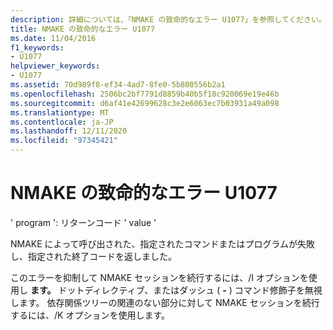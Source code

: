 ```yaml
---
description: 詳細については、「NMAKE の致命的なエラー U1077」を参照してください。
title: NMAKE の致命的なエラー U1077
ms.date: 11/04/2016
f1_keywords:
- U1077
helpviewer_keywords:
- U1077
ms.assetid: 70d989f8-ef34-4ad7-8fe0-5b800556b2a1
ms.openlocfilehash: 2506bc2bf7791d8859b40b5f18c920069e19e46b
ms.sourcegitcommit: d6af41e42699628c3e2e6063ec7b03931a49a098
ms.translationtype: MT
ms.contentlocale: ja-JP
ms.lasthandoff: 12/11/2020
ms.locfileid: "97345421"
---
```

# <a name="nmake-fatal-error-u1077"></a>NMAKE の致命的なエラー U1077

' program ': リターンコード ' value '

NMAKE によって呼び出された、指定されたコマンドまたはプログラムが失敗し、指定された終了コードを返しました。

このエラーを抑制して NMAKE セッションを続行するには、/I オプションを使用し **ます。** ドットディレクティブ、またはダッシュ ( **-** ) コマンド修飾子を無視します。 依存関係ツリーの関連のない部分に対して NMAKE セッションを続行するには、/K オプションを使用します。
